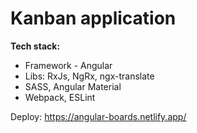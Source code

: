 # Kanban application

**Tech stack:**

- Framework - Angular
- Libs: RxJs, NgRx, ngx-translate 
- SASS, Angular Material
- Webpack, ESLint

 Deploy: https://angular-boards.netlify.app/
